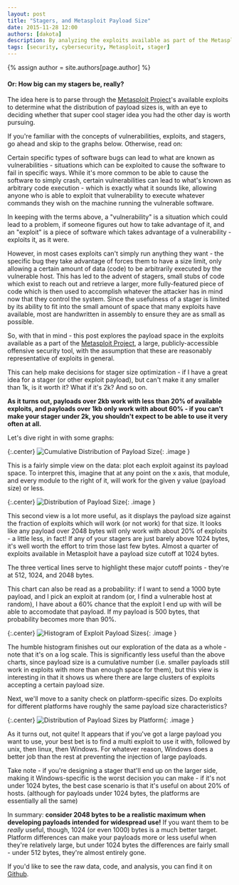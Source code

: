 ```yaml
---
layout: post
title: "Stagers, and Metasploit Payload Size"
date: 2015-11-28 12:00
authors: [dakota]
description: By analyzing the exploits available as part of the Metasploit Project, we can draw some interesting conclusions about the payload size in exploits, and apply those conclusions to the design of stagers and other exploit payloads.
tags: [security, cybersecurity, Metasploit, stager]
---
```


{% assign author = site.authors[page.author] %}

#### Or: How big can my stagers be, really?

The idea here is to parse through the [Metasploit Project](https://github.com/rapid7/metasploit-framework)'s available exploits to determine what the distribution of payload sizes is, with an eye to deciding whether that super cool stager idea you had the other day is worth pursuing.

If you're familiar with the concepts of vulnerabilities, exploits, and stagers, go ahead and skip to the graphs below. Otherwise, read on:

Certain specific types of software bugs can lead to what are known as vulnerabilities - situations which can be exploited to cause the software to fail in specific ways. While it's more common to be able to cause the software to simply crash, certain vulnerabilities can lead to what's known as arbitrary code execution - which is exactly what it sounds like, allowing anyone who is able to exploit that vulnerability to execute whatever commands they wish on the machine running the vulnerable software.

In keeping with the terms above, a "vulnerability" is a situation which could lead to a problem, if someone figures out how to take advantage of it, and an "exploit" is a piece of software which takes advantage of a vulnerability - exploits it, as it were.

However, in most cases exploits can't simply run anything they want - the specific bug they take advantage of forces them to have a size limit, only allowing a certain amount of data (code) to be arbitrarily executed by the vulnerable host. This has led to the advent of stagers, small stubs of code which exist to reach out and retrieve a larger, more fully-featured piece of code which is then used to accomplish whatever the attacker has in mind now that they control the system. Since the usefulness of a stager is limited by its ability to fit into the small amount of space that many exploits have available, most are handwritten in assembly to ensure they are as small as possible.

So, with that in mind - this post explores the payload space in the exploits available as a part of the [Metasploit Project](https://github.com/rapid7/metasploit-framework), a large, publicly-accessible offensive security tool, with the assumption that these are reasonably representative of exploits in general.

This can help make decisions for stager size optimization - if I have a great idea for a stager (or other exploit payload), but can't make it any smaller than 1k, is it worth it? What if it's 2k? And so on.

**As it turns out, payloads over 2kb work with less than 20% of available exploits, and payloads over 1kb only work with about 60% - if you can't make your stager under 2k, you shouldn't expect to be able to use it very often at all.**

Let's dive right in with some graphs:

{:.center}
![Cumulative Distribution of Payload Size]({{site.url}}/assets/exploitSize1.png){: .image }

This is a fairly simple view on the data: plot each exploit against its payload space. To interpret this, imagine that at any point on the x axis, that module, and every module to the right of it, will work for the given y value (payload size) or less.

{:.center}
![Distribution of Payload Size]({{site.url}}/assets/exploitSize2.png){: .image }

This second view is a lot more useful, as it displays the payload size against the fraction of exploits which will work (or not work) for that size. It looks like any payload over 2048 bytes will only work with about 20% of exploits - a little less, in fact! If any of your stagers are just barely above 1024 bytes, it's well worth the effort to trim those last few bytes. Almost a quarter of exploits available in Metasploit have a payload size cutoff at 1024 bytes.

The three vertical lines serve to highlight these major cutoff points - they're at 512, 1024, and 2048 bytes.

This chart can also be read as a probability: if I want to send a 1000 byte payload, and I pick an exploit at random (or, I find a vulnerable host at random), I have about a 60% chance that the exploit I end up with will be able to accomodate that payload. If my payload is 500 bytes, that probability becomes more than 90%.

{:.center}
![Histogram of Exploit Payload Sizes]({{site.url}}/assets/exploitSize3.png){: .image }

The humble histogram finishes out our exploration of the data as a whole - note that it's on a log scale. This is significantly less useful than the above charts, since payload size is a cumulative number (i.e. smaller payloads still work in exploits with more than enough space for them), but this view is interesting in that it shows us where there are large clusters of exploits accepting a certain payload size.

Next, we'll move to a sanity check on platform-specific sizes. Do exploits for different platforms have roughly the same payload size characteristics?

{:.center}
![Distribution of Payload Sizes by Platform]({{site.url}}/assets/exploitSize4.png){: .image }

As it turns out, not quite! It appears that if you've got a large payload you want to use, your best bet is to find a multi exploit to use it with, followed by unix, then linux, then Windows. For whatever reason, Windows does a better job than the rest at preventing the injection of large payloads.

Take note - if you're designing a stager that'll end up on the larger side, making it Windows-specific is the worst decision you can make - if it's not under 1024 bytes, the best case scenario is that it's useful on about 20% of hosts. (although for payloads under 1024 bytes, the platforms are essentially all the same)

In summary: **consider 2048 bytes to be a realistic maximum when developing payloads intended for widespread use!** If you want them to be *really* useful, though, 1024 (or even 1000) bytes is a much better target. Platform differences can make your payloads more or less useful when they're relatively large, but under 1024 bytes the differences are fairly small - under 512 bytes, they're almost entirely gone.

If you'd like to see the raw data, code, and analysis, you can find it on [Github](https://github.com/DakotaNelson/msf-stats/blob/master/Exploit%20Payload%20Sizes.ipynb).
